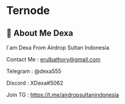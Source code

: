 # Ternode

## 🚀 About Me Dexa
I`am Dexa From Airdrop Sultan Indonesia

Contact Me    : erulbathory@gmail.com

Telegram      : @dexa555

Discord       : XDexa#5062

Join TG       : https://t.me/airdropsultanindonesia


